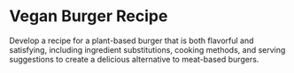 # Vegan Burger Recipe

Develop a recipe for a plant-based burger that is both flavorful and satisfying, including ingredient substitutions, cooking methods, and serving suggestions to create a delicious alternative to meat-based burgers.